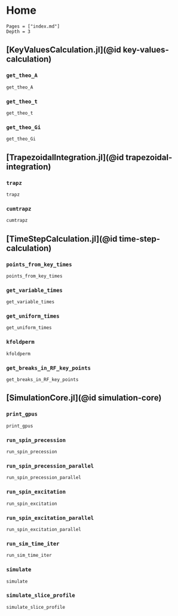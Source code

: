 # Home

```@contents
Pages = ["index.md"]
Depth = 3
```

## [KeyValuesCalculation.jl](@id key-values-calculation)

### `get_theo_A`
```@docs
get_theo_A
```

### `get_theo_t`
```@docs
get_theo_t
```

### `get_theo_Gi`
```@docs
get_theo_Gi
```

## [TrapezoidalIntegration.jl](@id trapezoidal-integration)

### `trapz`
```@docs
trapz
```

### `cumtrapz`
```@docs
cumtrapz
```

## [TimeStepCalculation.jl](@id time-step-calculation)

### `points_from_key_times`
```@docs
points_from_key_times
```

### `get_variable_times`
```@docs
get_variable_times
```

### `get_uniform_times`
```@docs
get_uniform_times
```

### `kfoldperm`
```@docs
kfoldperm
```

### `get_breaks_in_RF_key_points`
```@docs
get_breaks_in_RF_key_points
```

## [SimulationCore.jl](@id simulation-core)

### `print_gpus`
```@docs
print_gpus
```

### `run_spin_precession`
```@docs
run_spin_precession
```

### `run_spin_precession_parallel`
```@docs
run_spin_precession_parallel
```

### `run_spin_excitation`
```@docs
run_spin_excitation
```

### `run_spin_excitation_parallel`
```@docs
run_spin_excitation_parallel
```

### `run_sim_time_iter`
```@docs
run_sim_time_iter
```

### `simulate`
```@docs
simulate
```

### `simulate_slice_profile`
```@docs
simulate_slice_profile
```
